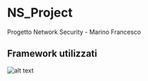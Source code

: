 # NS_Project
Progetto Network Security - Marino Francesco

## Framework utilizzati
![alt text](https://cdn.iconscout.com/icon/free/png-256/docker-2752207-2285024.png)
